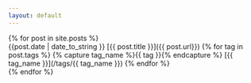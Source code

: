 ```yaml
---
layout: default
---
```


{% for post in site.posts %}	
{{post.date | date_to_string }} [{{ post.title }}]({{ post.url}}) 
  {% for tag in post.tags %}
    {% capture tag_name %}{{ tag }}{% endcapture %}
     [{{ tag_name }}](/tags/{{ tag_name }})
  {% endfor %}	
{% endfor %}


